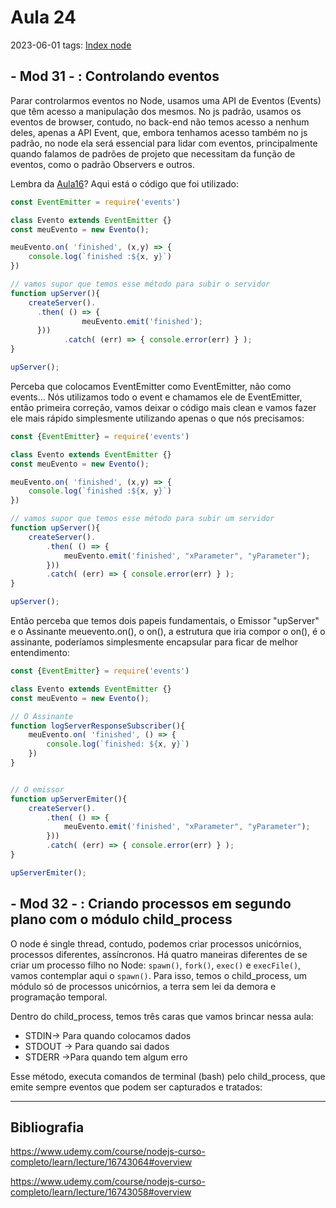 # Aula 24
2023-06-01
tags: [Index node](../Index%20node.md)

## - Mod 31 - : Controlando eventos

Parar controlarmos eventos no Node, usamos uma API de Eventos (Events) que têm acesso a manipulação dos mesmos. No js padrão, usamos os eventos de browser, contudo, no back-end não temos acesso a nenhum deles, apenas a API Event, que, embora tenhamos acesso também no js padrão, no node ela será essencial para lidar com eventos, principalmente quando falamos de padrões de projeto que necessitam da função de eventos, como o padrão Observers e outros.

Lembra da [Aula16](../Selection%203/Aula16.md)? Aqui está o código que foi utilizado:

~~~js
const EventEmitter = require('events')

class Evento extends EventEmitter {}
const meuEvento = new Evento();

meuEvento.on( 'finished', (x,y) => {
    console.log(`finished :${x, y}`)
})

// vamos supor que temos esse método para subir o servidor
function upServer(){
    createServer().
      .then( () => {
				meuEvento.emit('finished');
      }))
			.catch( (err) => { console.error(err) } );
}

upServer();
~~~

Perceba que colocamos EventEmitter como EventEmitter, não como events... Nós utilizamos todo o event e chamamos ele de EventEmitter, então primeira correção, vamos deixar o código mais clean e vamos fazer ele mais rápido simplesmente utilizando apenas o que nós precisamos:

~~~js
const {EventEmitter} = require('events')

class Evento extends EventEmitter {}
const meuEvento = new Evento();

meuEvento.on( 'finished', (x,y) => {
    console.log(`finished :${x, y}`)
})

// vamos supor que temos esse método para subir um servidor
function upServer(){
	createServer().
		.then( () => {
			meuEvento.emit('finished', "xParameter", "yParameter");
		}))
		.catch( (err) => { console.error(err) } );
}

upServer();
~~~

Então perceba que temos dois papeis fundamentais, o Emissor "upServer" e o Assinante meuevento.on(), o on(), a estrutura que iria compor o on(), é o assinante, poderíamos simplesmente encapsular para ficar de melhor entendimento:

~~~js
const {EventEmitter} = require('events')

class Evento extends EventEmitter {}
const meuEvento = new Evento();

// O Assinante
function logServerResponseSubscriber(){
	meuEvento.on( 'finished', () => {
	    console.log(`finished: ${x, y}`)
	})
}


// O emissor
function upServerEmiter(){
	createServer().
		.then( () => {
			meuEvento.emit('finished', "xParameter", "yParameter");
		}))
		.catch( (err) => { console.error(err) } );
}

upServerEmiter();
~~~


## - Mod 32 - : Criando processos em segundo plano com o módulo child_process


O node é single thread, contudo, podemos criar processos unicórnios, processos diferentes, assíncronos. Há quatro maneiras diferentes de se criar um processo filho no Node: `spawn()`, `fork()`, `exec()` e `execFile()`, vamos contemplar aqui o `spawn()`. Para isso, temos o child_process, um módulo só de processos unicórnios, a terra sem lei da demora e programação temporal.

Dentro do child_process, temos três caras que vamos brincar nessa aula:

* STDIN→ Para quando colocamos dados 
* STDOUT → Para quando sai dados
* STDERR →Para quando tem algum erro

Esse método, executa comandos de terminal (bash) pelo child_process, que emite sempre eventos que podem ser capturados e tratados:


-----------------------------------------------
## Bibliografia

https://www.udemy.com/course/nodejs-curso-completo/learn/lecture/16743064#overview

https://www.udemy.com/course/nodejs-curso-completo/learn/lecture/16743058#overview
